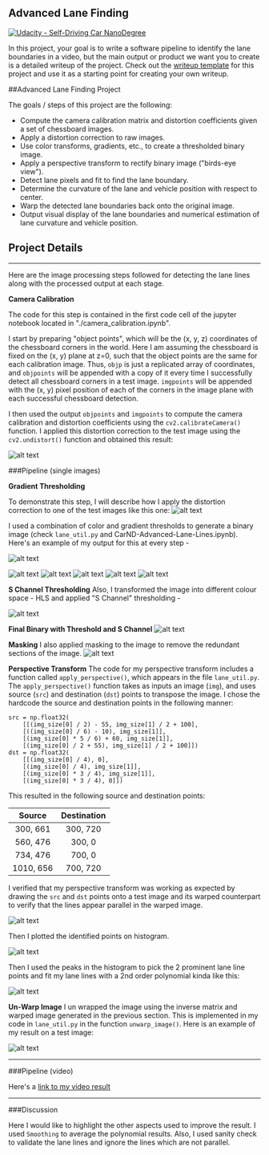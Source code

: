 ## Advanced Lane Finding
[![Udacity - Self-Driving Car NanoDegree](https://s3.amazonaws.com/udacity-sdc/github/shield-carnd.svg)](http://www.udacity.com/drive)

In this project, your goal is to write a software pipeline to identify the lane boundaries in a video, but the main output or product we want you to create is a detailed writeup of the project.  Check out the [writeup template](https://github.com/udacity/CarND-Advanced-Lane-Lines/blob/master/writeup_template.md) for this project and use it as a starting point for creating your own writeup.  

##Advanced Lane Finding Project

The goals / steps of this project are the following:

* Compute the camera calibration matrix and distortion coefficients given a set of chessboard images.
* Apply a distortion correction to raw images.
* Use color transforms, gradients, etc., to create a thresholded binary image.
* Apply a perspective transform to rectify binary image ("birds-eye view").
* Detect lane pixels and fit to find the lane boundary.
* Determine the curvature of the lane and vehicle position with respect to center.
* Warp the detected lane boundaries back onto the original image.
* Output visual display of the lane boundaries and numerical estimation of lane curvature and vehicle position.

[image0]: ./output_images/chessboard.png "Chessboard"
[image1]: ./output_images/un-distort.png "Undistorted"
[image2]: ./output_images/thresh-gradient-x.png "Threshold X Gradient"
[image3]: ./output_images/thresh-gradient-y.png "Threshold X Gradient"
[image4]: ./output_images/mag-gradient.png "Magnitude Gradient"
[image5]: ./output_images/direction-gradient.png "Direction Gradient"
[image6]: ./output_images/combined-gradient.png "Combined Gradient"
[image7]: ./output_images/color-binary.png "Color Gradient"
[image8]: ./output_images/s-binary.png "S Binary"
[image9]: ./output_images/final-binary.png "Final Binary with Threshold and S Channel"
[image10]: ./output_images/masked.png "Masking"
[image11]: ./output_images/perspective.png "Perspective Transform"
[image12]: ./output_images/histogram.png "Histogram"
[image13]: ./output_images/lane-detect.png "Lane Detection"
[image14]: ./output_images/final-output.png "Final Warpped Image"
[video15]: ./project_video_output.mp4 "Video"

## Project Details

---
Here are the image processing steps followed for detecting the lane lines along with the processed output at each stage.

**Camera Calibration**

The code for this step is contained in the first code cell of the jupyter notebook located in "./camera_calibration.ipynb".  

I start by preparing "object points", which will be the (x, y, z) coordinates of the chessboard corners in the world. Here I am assuming the chessboard is fixed on the (x, y) plane at z=0, such that the object points are the same for each calibration image.  Thus, `objp` is just a replicated array of coordinates, and `objpoints` will be appended with a copy of it every time I successfully detect all chessboard corners in a test image.  `imgpoints` will be appended with the (x, y) pixel position of each of the corners in the image plane with each successful chessboard detection.  

I then used the output `objpoints` and `imgpoints` to compute the camera calibration and distortion coefficients using the `cv2.calibrateCamera()` function.  I applied this distortion correction to the test image using the `cv2.undistort()` function and obtained this result: 

![alt text][image0]

###Pipeline (single images)

**Gradient Thresholding**

To demonstrate this step, I will describe how I apply the distortion correction to one of the test images like this one:
![alt text][image1]

I used a combination of color and gradient thresholds to generate a binary image (check `lane_util.py` and CarND-Advanced-Lane-Lines.ipynb).  
Here's an example of my output for this at every step - 

![alt text][image2]

![alt text][image3]
![alt text][image4]
![alt text][image5]
![alt text][image6]
![alt text][image7]

**S Channel Thresholding**
Also, I transformed the image into different colour space - HLS and applied "S Channel" thresholding - 

![alt text][image8]

**Final Binary with Threshold and S Channel**
![alt text][image9]

**Masking**
I also applied masking to the image to remove the redundant sections of the image.
![alt text][image10]

**Perspective Transform**
The code for my perspective transform includes a function called `apply_perspective()`, which appears in the file `lane_util.py`.  The `apply_perspective()` function takes as inputs an image (`img`), and uses source (`src`) and destination (`dst`) points to transpose the image.  I chose the hardcode the source and destination points in the following manner:

```
src = np.float32(
    [[(img_size[0] / 2) - 55, img_size[1] / 2 + 100],
    [((img_size[0] / 6) - 10), img_size[1]],
    [(img_size[0] * 5 / 6) + 60, img_size[1]],
    [(img_size[0] / 2 + 55), img_size[1] / 2 + 100]])
dst = np.float32(
    [[(img_size[0] / 4), 0],
    [(img_size[0] / 4), img_size[1]],
    [(img_size[0] * 3 / 4), img_size[1]],
    [(img_size[0] * 3 / 4), 0]])

```
This resulted in the following source and destination points:

| Source        | Destination   | 
|:-------------:|:-------------:| 
| 300, 661      | 300, 720        | 
| 560, 476      | 300, 0      |
| 734, 476     | 700, 0      |
| 1010, 656      | 700, 720        |

I verified that my perspective transform was working as expected by drawing the `src` and `dst` points onto a test image and its warped counterpart to verify that the lines appear parallel in the warped image.

![alt text][image11]

Then I plotted the identified points on histogram.

![alt text][image12]

Then I used the peaks in the histogram to pick the 2 prominent lane line points and fit my lane lines with a 2nd order polynomial kinda like this:

![alt text][image13]

**Un-Warp Image**
I un wrapped the image using the inverse matrix and warped image generated in the previous section. This is implemented in my code in `lane_util.py` in the function `unwarp_image()`.  Here is an example of my result on a test image:

![alt text][image14]

---

###Pipeline (video)

Here's a [link to my video result](./project_video_output.mp4)

---

###Discussion

Here I would like to highlight the other aspects used to improve the result. I used `Smoothing` to average the polynomial results. Also, I used sanity check to validate the lane lines and ignore the lines which are not parallel. 